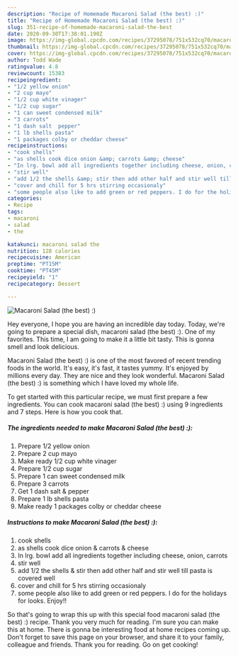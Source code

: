 ```yaml
---
description: "Recipe of Homemade Macaroni Salad (the best) :)"
title: "Recipe of Homemade Macaroni Salad (the best) :)"
slug: 351-recipe-of-homemade-macaroni-salad-the-best
date: 2020-09-30T17:38:01.190Z
image: https://img-global.cpcdn.com/recipes/37295078/751x532cq70/macaroni-salad-the-best-recipe-main-photo.jpg
thumbnail: https://img-global.cpcdn.com/recipes/37295078/751x532cq70/macaroni-salad-the-best-recipe-main-photo.jpg
cover: https://img-global.cpcdn.com/recipes/37295078/751x532cq70/macaroni-salad-the-best-recipe-main-photo.jpg
author: Todd Wade
ratingvalue: 4.8
reviewcount: 15383
recipeingredient:
- "1/2 yellow onion"
- "2 cup mayo"
- "1/2 cup white vinager"
- "1/2 cup sugar"
- "1 can sweet condensed milk"
- "3 carrots"
- "1 dash salt  pepper"
- "1 lb shells pasta"
- "1 packages colby or cheddar cheese"
recipeinstructions:
- "cook shells"
- "as shells cook dice onion &amp; carrots &amp; cheese"
- "In lrg. bowl add all ingredients together including cheese, onion, carrots"
- "stir well"
- "add 1/2 the shells &amp; stir then add other half and stir well till pasta is covered well"
- "cover and chill for 5 hrs stirring occasionaly"
- "some people also like to add green or red peppers. I do for the holidays for looks. Enjoy!!"
categories:
- Recipe
tags:
- macaroni
- salad
- the

katakunci: macaroni salad the 
nutrition: 128 calories
recipecuisine: American
preptime: "PT15M"
cooktime: "PT45M"
recipeyield: "1"
recipecategory: Dessert

---
```



![Macaroni Salad (the best) :)](https://img-global.cpcdn.com/recipes/37295078/751x532cq70/macaroni-salad-the-best-recipe-main-photo.jpg)

Hey everyone, I hope you are having an incredible day today. Today, we're going to prepare a special dish, macaroni salad (the best) :). One of my favorites. This time, I am going to make it a little bit tasty. This is gonna smell and look delicious.

Macaroni Salad (the best) :) is one of the most favored of recent trending foods in the world. It's easy, it's fast, it tastes yummy. It's enjoyed by millions every day. They are nice and they look wonderful. Macaroni Salad (the best) :) is something which I have loved my whole life.




To get started with this particular recipe, we must first prepare a few ingredients. You can cook macaroni salad (the best) :) using 9 ingredients and 7 steps. Here is how you cook that.

<!--inarticleads1-->

##### The ingredients needed to make Macaroni Salad (the best) :):

1. Prepare 1/2 yellow onion
1. Prepare 2 cup mayo
1. Make ready 1/2 cup white vinager
1. Prepare 1/2 cup sugar
1. Prepare 1 can sweet condensed milk
1. Prepare 3 carrots
1. Get 1 dash salt &amp; pepper
1. Prepare 1 lb shells pasta
1. Make ready 1 packages colby or cheddar cheese




<!--inarticleads2-->

##### Instructions to make Macaroni Salad (the best) :):

1. cook shells
1. as shells cook dice onion &amp; carrots &amp; cheese
1. In lrg. bowl add all ingredients together including cheese, onion, carrots
1. stir well
1. add 1/2 the shells &amp; stir then add other half and stir well till pasta is covered well
1. cover and chill for 5 hrs stirring occasionaly
1. some people also like to add green or red peppers. I do for the holidays for looks. Enjoy!!




So that's going to wrap this up with this special food macaroni salad (the best) :) recipe. Thank you very much for reading. I'm sure you can make this at home. There is gonna be interesting food at home recipes coming up. Don't forget to save this page on your browser, and share it to your family, colleague and friends. Thank you for reading. Go on get cooking!
